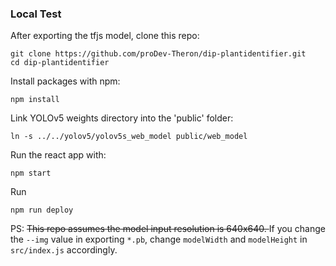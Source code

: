 ### Local Test
After exporting the tfjs model, clone this repo:
```
git clone https://github.com/proDev-Theron/dip-plantidentifier.git
cd dip-plantidentifier
```
Install packages with npm:
```
npm install
```
Link YOLOv5 weights directory into the 'public' folder:
```
ln -s ../../yolov5/yolov5s_web_model public/web_model
```
Run the react app with:
```
npm start
```

Run
```
npm run deploy
```

PS: <del> This repo assumes the model input resolution is 640x640. </del>
If you change the `--img` value in exporting `*.pb`, change `modelWidth` and `modelHeight` in `src/index.js` accordingly.